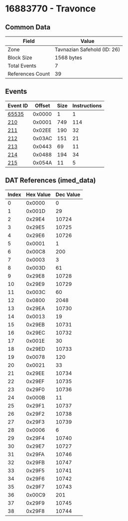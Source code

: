 # 16883770 - Travonce

## Common Data

| Field            | Value                       |
|------------------|-----------------------------|
| Zone             | Tavnazian Safehold (ID: 26) |
| Block Size       | 1568 bytes                  |
| Total Events     | 7                           |
| References Count | 39                          |

## Events

| Event ID            | Offset   |   Size |   Instructions |
|---------------------|----------|--------|----------------|
| [65535](./65535.md) | 0x0000   |      1 |              1 |
| [210](./210.md)     | 0x0001   |    749 |            114 |
| [211](./211.md)     | 0x02EE   |    190 |             32 |
| [212](./212.md)     | 0x03AC   |    151 |             21 |
| [213](./213.md)     | 0x0443   |     69 |             11 |
| [214](./214.md)     | 0x0488   |    194 |             34 |
| [215](./215.md)     | 0x054A   |     11 |              5 |

## DAT References (imed_data)

|   Index | Hex Value   |   Dec Value |
|---------|-------------|-------------|
|       0 | 0x0000      |           0 |
|       1 | 0x001D      |          29 |
|       2 | 0x29E4      |       10724 |
|       3 | 0x29E5      |       10725 |
|       4 | 0x29E6      |       10726 |
|       5 | 0x0001      |           1 |
|       6 | 0x00C8      |         200 |
|       7 | 0x0003      |           3 |
|       8 | 0x003D      |          61 |
|       9 | 0x29E8      |       10728 |
|      10 | 0x29E9      |       10729 |
|      11 | 0x003C      |          60 |
|      12 | 0x0800      |        2048 |
|      13 | 0x29EA      |       10730 |
|      14 | 0x0013      |          19 |
|      15 | 0x29EB      |       10731 |
|      16 | 0x29EC      |       10732 |
|      17 | 0x001E      |          30 |
|      18 | 0x29ED      |       10733 |
|      19 | 0x0078      |         120 |
|      20 | 0x0021      |          33 |
|      21 | 0x29EE      |       10734 |
|      22 | 0x29EF      |       10735 |
|      23 | 0x29F0      |       10736 |
|      24 | 0x000B      |          11 |
|      25 | 0x29F1      |       10737 |
|      26 | 0x29F2      |       10738 |
|      27 | 0x29F3      |       10739 |
|      28 | 0x0006      |           6 |
|      29 | 0x29F4      |       10740 |
|      30 | 0x29E7      |       10727 |
|      31 | 0x29FA      |       10746 |
|      32 | 0x29FB      |       10747 |
|      33 | 0x29F5      |       10741 |
|      34 | 0x29F6      |       10742 |
|      35 | 0x29F7      |       10743 |
|      36 | 0x00C9      |         201 |
|      37 | 0x29F9      |       10745 |
|      38 | 0x29F8      |       10744 |
